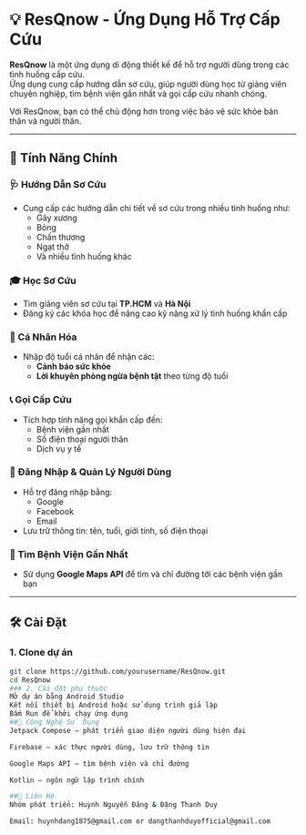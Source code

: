 # 💡 ResQnow - Ứng Dụng Hỗ Trợ Cấp Cứu

**ResQnow** là một ứng dụng di động thiết kế để hỗ trợ người dùng trong các tình huống cấp cứu.  
Ứng dụng cung cấp hướng dẫn sơ cứu, giúp người dùng học từ giảng viên chuyên nghiệp, tìm bệnh viện gần nhất và gọi cấp cứu nhanh chóng.  

Với ResQnow, bạn có thể chủ động hơn trong việc bảo vệ sức khỏe bản thân và người thân.

---

## 🚀 Tính Năng Chính

### 🩺 Hướng Dẫn Sơ Cứu
- Cung cấp các hướng dẫn chi tiết về sơ cứu trong nhiều tình huống như:
  - Gãy xương
  - Bỏng
  - Chấn thương
  - Ngạt thở
  - Và nhiều tình huống khác

### 🎓 Học Sơ Cứu
- Tìm giảng viên sơ cứu tại **TP.HCM** và **Hà Nội**
- Đăng ký các khóa học để nâng cao kỹ năng xử lý tình huống khẩn cấp

### 👤 Cá Nhân Hóa
- Nhập độ tuổi cá nhân để nhận các:
  - **Cảnh báo sức khỏe**
  - **Lời khuyên phòng ngừa bệnh tật** theo từng độ tuổi

### 📞 Gọi Cấp Cứu
- Tích hợp tính năng gọi khẩn cấp đến:
  - Bệnh viện gần nhất
  - Số điện thoại người thân
  - Dịch vụ y tế

### 🔐 Đăng Nhập & Quản Lý Người Dùng
- Hỗ trợ đăng nhập bằng:
  - Google
  - Facebook
  - Email
- Lưu trữ thông tin: tên, tuổi, giới tính, số điện thoại

### 🏥 Tìm Bệnh Viện Gần Nhất
- Sử dụng **Google Maps API** để tìm và chỉ đường tới các bệnh viện gần bạn

---

## 🛠️ Cài Đặt

### 1. Clone dự án

```bash
git clone https://github.com/yourusername/ResQnow.git
cd ResQnow
### 2. Cài đặt phụ thuộc
Mở dự án bằng Android Studio
Kết nối thiết bị Android hoặc sử dụng trình giả lập
Bấm Run để khởi chạy ứng dụng
##🔧 Công Nghệ Sử Dụng
Jetpack Compose – phát triển giao diện người dùng hiện đại

Firebase – xác thực người dùng, lưu trữ thông tin

Google Maps API – tìm bệnh viện và chỉ đường

Kotlin – ngôn ngữ lập trình chính

##📩 Liên Hệ
Nhóm phát triển: Huỳnh Nguyễn Đăng & Đặng Thanh Duy

Email: huynhdang1875@gmail.com or dangthanhduyofficial@gmail.com
